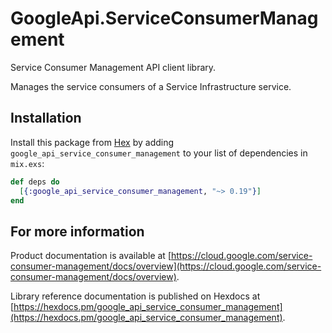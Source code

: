 # GoogleApi.ServiceConsumerManagement

Service Consumer Management API client library.

Manages the service consumers of a Service Infrastructure service.

## Installation

Install this package from [Hex](https://hex.pm) by adding
`google_api_service_consumer_management` to your list of dependencies in `mix.exs`:

```elixir
def deps do
  [{:google_api_service_consumer_management, "~> 0.19"}]
end
```

## For more information

Product documentation is available at [https://cloud.google.com/service-consumer-management/docs/overview](https://cloud.google.com/service-consumer-management/docs/overview).

Library reference documentation is published on Hexdocs at
[https://hexdocs.pm/google_api_service_consumer_management](https://hexdocs.pm/google_api_service_consumer_management).
